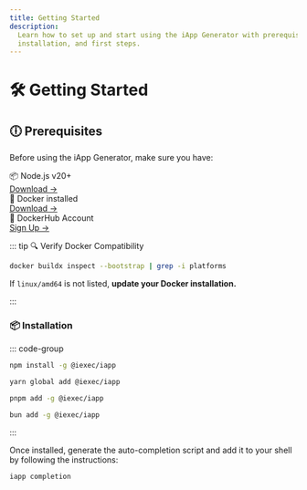 ```yaml
---
title: Getting Started
description:
  Learn how to set up and start using the iApp Generator with prerequisites,
  installation, and first steps.
---
```


# 🛠 Getting Started

## 🕕 Prerequisites

Before using the iApp Generator, make sure you have:

<div class="flex flex-col gap-2 my-4 pl-0">
  <div class="flex items-center gap-4 text-left">
    <div class="flex items-center gap-1 flex-1 text-sm font-medium">
      📦 Node.js v20+
    </div>
    <a target="_blank" href="https://nodejs.org/en/" class="no-underline! text-sm ml-auto hover:underline!">Download →</a>
  </div>
   <div class="flex items-center gap-4 text-left">
    <div class="flex items-center gap-1 flex-1 text-sm font-medium">
      🐳 Docker installed
    </div>
    <a target="_blank" href="https://docker.com/" class="no-underline! text-sm ml-auto hover:underline!">Download →</a>
  </div>
  
  <div class="flex items-center gap-4 text-left">
    <div class="flex items-center gap-1 flex-1 text-sm font-medium">
      🐳 DockerHub Account
    </div>
    <a target="_blank" href="https://hub.docker.com/" class="no-underline! text-sm ml-auto hover:underline!">Sign Up →</a>
  </div>
</div>

::: tip 🔍 Verify Docker Compatibility

```bash
docker buildx inspect --bootstrap | grep -i platforms
```

If `linux/amd64` is not listed, **update your Docker installation.**

:::

### 📦 Installation

::: code-group

```sh [npm]
npm install -g @iexec/iapp
```

```sh [yarn]
yarn global add @iexec/iapp
```

```sh [pnpm]
pnpm add -g @iexec/iapp
```

```sh [bun]
bun add -g @iexec/iapp
```

:::

Once installed, generate the auto-completion script and add it to your shell by
following the instructions:

```bash
iapp completion
```
